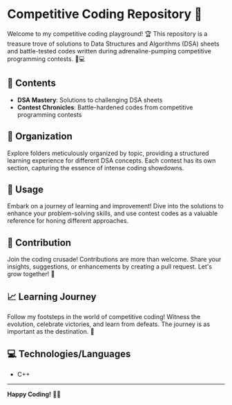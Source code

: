 # Competitive Coding Repository 🚀

Welcome to my competitive coding playground! 🏆 This repository is a treasure trove of solutions to Data Structures and Algorithms (DSA) sheets and battle-tested codes written during adrenaline-pumping competitive programming contests. 🧠💻

## :open_file_folder: Contents

- **DSA Mastery**: Solutions to challenging DSA sheets
- **Contest Chronicles**: Battle-hardened codes from competitive programming contests

## :file_folder: Organization

Explore folders meticulously organized by topic, providing a structured learning experience for different DSA concepts. Each contest has its own section, capturing the essence of intense coding showdowns.

## :rocket: Usage

Embark on a journey of learning and improvement! Dive into the solutions to enhance your problem-solving skills, and use contest codes as a valuable reference for honing different approaches.

## :handshake: Contribution

Join the coding crusade! Contributions are more than welcome. Share your insights, suggestions, or enhancements by creating a pull request. Let's grow together! 🌱

## :chart_with_upwards_trend: Learning Journey

Follow my footsteps in the world of competitive coding! Witness the evolution, celebrate victories, and learn from defeats. The journey is as important as the destination. 🌟

## :computer: Technologies/Languages

- C++

---

**Happy Coding!** 🚀✨
